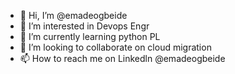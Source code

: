 - 👋 Hi, I’m @emadeogbeide
- 👀 I’m interested in Devops Engr
- 🌱 I’m currently learning python PL
- 💞️ I’m looking to collaborate on cloud migration
- 📫 How to reach me on Linkedln @emadeogbeide

<!---
emadeogbeide/emadeogbeide is a ✨ special ✨ repository because its `README.md` (this file) appears on your GitHub profile.
You can click the Preview link to take a look at your changes.
--->
